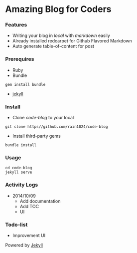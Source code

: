 # Amazing Blog for Coders

### Features

* Writing your blog in *local* with *markdown* easily
* Already installed redcarpet for Github Flavored Markdown
* Auto generate table-of-content for post

### Prerequires

* Ruby
* Bundle

```
gem install bundle
```

* [jekyll](jekylllrb.com)

### Install

* Clone *code-blog* to your local

```
git clone https//github.com/rain1024/code-blog
```

* Install third-party gems

```
bundle install
```

### Usage 

```
cd code-blog
jekyll serve
```

### Activity Logs

* 2014/10/09
	* Add documentation 
	* Add TOC
	* UI

### Todo-list 
* Improvement UI

Powered by [Jekyll](jekyllrb.com)
